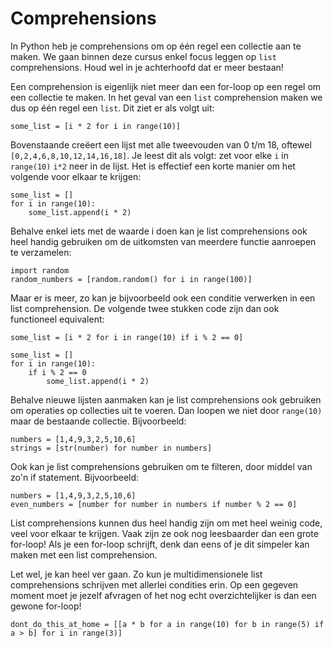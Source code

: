 # Comprehensions

In Python heb je comprehensions om op één regel een collectie aan te maken. We gaan binnen deze cursus enkel focus leggen op `list` comprehensions. Houd wel in je achterhoofd dat er meer bestaan!

Een comprehension is eigenlijk niet meer dan een for-loop op een regel om een collectie te maken. In het geval van een `list` comprehension maken we dus op één regel een `list`. Dit ziet er als volgt uit:

    some_list = [i * 2 for i in range(10)]

Bovenstaande creëert een lijst met alle tweevouden van 0 t/m 18, oftewel `[0,2,4,6,8,10,12,14,16,18]`. Je leest dit als volgt: zet voor elke `i` in `range(10)` `i*2` neer in de lijst. Het is effectief een korte manier om het volgende voor elkaar te krijgen:

    some_list = []
    for i in range(10):
        some_list.append(i * 2)

Behalve enkel iets met de waarde i doen kan je list comprehensions ook heel handig gebruiken om de uitkomsten van meerdere functie aanroepen te verzamelen:

    import random
    random_numbers = [random.random() for i in range(100)]

Maar er is meer, zo kan je bijvoorbeeld ook een conditie verwerken in een list comprehension. De volgende twee stukken code zijn dan ook functioneel equivalent:

    some_list = [i * 2 for i in range(10) if i % 2 == 0]

    some_list = []
    for i in range(10):
        if i % 2 == 0
            some_list.append(i * 2)

Behalve nieuwe lijsten aanmaken kan je list comprehensions ook gebruiken om operaties op collecties uit te voeren. Dan loopen we niet door `range(10)` maar de bestaande collectie. Bijvoorbeeld:

    numbers = [1,4,9,3,2,5,10,6]
    strings = [str(number) for number in numbers]

Ook kan je list comprehensions gebruiken om te filteren, door middel van zo'n if statement. Bijvoorbeeld:

    numbers = [1,4,9,3,2,5,10,6]
    even_numbers = [number for number in numbers if number % 2 == 0]

List comprehensions kunnen dus heel handig zijn om met heel weinig code, veel voor elkaar te krijgen. Vaak zijn ze ook nog leesbaarder dan een grote for-loop! Als je een for-loop schrijft, denk dan eens of je dit simpeler kan maken met een list comprehension.

Let wel, je kan heel ver gaan. Zo kun je multidimensionele list comprehensions schrijven met allerlei condities erin. Op een gegeven moment moet je jezelf afvragen of het nog echt overzichtelijker is dan een gewone for-loop!

    dont_do_this_at_home = [[a * b for a in range(10) for b in range(5) if a > b] for i in range(3)]
